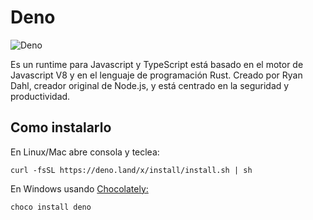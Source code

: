 
# Deno

![Deno](https://deno.land/images/deno_logo_3.svg)

Es un runtime para Javascript y TypeScript está basado en el motor de Javascript V8 y en el lenguaje de programación Rust. Creado por Ryan Dahl, creador original de Node.js, y está centrado en la seguridad y productividad.

## Como instalarlo

En Linux/Mac abre consola y teclea:
```
curl -fsSL https://deno.land/x/install/install.sh | sh
```
En Windows usando [Chocolately:]([https://chocolatey.org/packages/deno](https://chocolatey.org/packages/deno))
```
choco install deno
```

